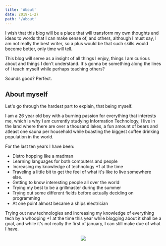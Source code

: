 ```yaml
---
title: 'About'
date: 2019-1-27
path: '/about'
---
```


I wish that this blog will be a place that will transform my own thoughts and ideas to words that
I can make sense of, and others, although I must say, I am not really the best writer, so a plus
would be that such skills would become better, only time will tell.

This blog will serve as a insight of all things I enjoy, things I am curious about and things I don't understand.
It's gonna be something along the lines of I teach myself while perhaps teaching others?

Sounds good? Perfect.

## About myself

Let's go through the hardest part to explain, that being myself.

I am a 26 year old boy with a burning passion for everything that interests me, which is why I
am currently studying Information Technology, I live in the land where there are over a thousand
lakes, a fun amount of bears and atleast one sauna per household while boasting the biggest
coffee drinking population in the world.

For the last ten years I have been:

-   Distro hopping like a madman
-   Learning languages for both computers and people
-   Increasing my knowledge of technology +1 at the time
-   Traveling a little bit to get the feel of what it's like to live somewhere else.
-   Getting to know interesting people all over the world
-   Trying my best to be a grillmaster during the summer
-   Trying out some different fields before actually deciding on programming
-   At one point almost became a ships electrician

Trying out new technologies and increasing my knowledge of everything tech by a whooping +1 at the
time this year while blogging about it shall be a goal, and while it's not really the first of january,
I can still make due of what I have.

<div align="center">

![](https://1.bp.blogspot.com/-inP6Y69ZNSs/V89SfuSZ_ZI/AAAAAAAAllo/PhbMxg2f-kQLgnP8yU39Vo06EcWs7C2xQCPcB/s1600/Omake%2BGif%2BAnime%2B-%2BNew%2BGame%2521%2B-%2BEpisode%2B10%2B-%2BUmiko%2BPuzzled.gif)

</div>
